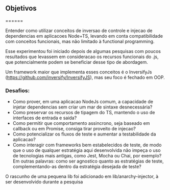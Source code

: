 ## Objetivos
======

Entender como utilizar conceitos de inversao de controle e injecao de dependencias em aplicacoes Node+TS, levando em conta compatibilidade com conceitos funcionais, mas não limitado à functional programming.

Esse experimentou foi iniciado depois de algumas pesquisas com poucos resultados que levassem
em consideracao os recursos funcionais do .js, que potencialmente podem se beneficiar desse tipo
de abordagem.

Um framework maior que implementa esses conceitos é o InversifyJs (https://github.com/inversify/InversifyJS), mas seu foco é fechado em OOP.

### Desafios:
- Como prover, em uma aplicacao NodeJs comum, a capacidade de injetar dependencias sem criar um mar de sintaxe desnecessária?
- Como preservar os recursos de tipagem do TS, mantendo o uso de interfaces de entrada e saida?
- Como permitir que comportamento assincrono, seja baseado em callback ou em Promise, consiga tirar proveito de injecao?
- Como potencializar os fluxos de teste e aumentar a testabilidade da aplicacao?
- Como interagir com frameworks bem estabelecidos de teste, de modo que o uso de qualquer estratégia aqui desenvolvida não impeça o uso de tecnologias mais antigas, como Jest, Mocha ou Chai, por exemplo? Em outras palavras: como ser agnostico quanto as estratégias de teste, complementando-as dentro da estratégia desejada de teste?


O rascunho de uma pequena lib foi adicionado em lib/anarchy-injector, à ser desenvolvido durante a pesquisa